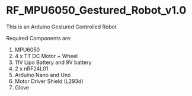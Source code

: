 # RF_MPU6050_Gestured_Robot_v1.0
This is an Arduino Gestured Controlled Robot 

Required Components are:
1. MPU6050
2. 4 x TT DC Motor + Wheel
3. 11V Lipo Battery and 9V battery
4. 2 x nRF24L01
5. Arduino Nano and Uno
6. Motor Driver Shield (L293d)
7. Glove

